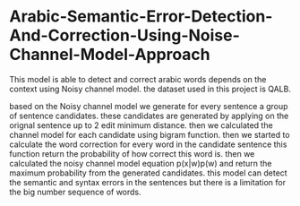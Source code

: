 # Arabic-Semantic-Error-Detection-And-Correction-Using-Noise-Channel-Model-Approach

This model is able to detect and correct arabic words depends on the context using Noisy channel model. the dataset used in this project is QALB. 

based on the Noisy channel model we generate for every sentence a group of sentence candidates. these candidates are generated by applying on the orignal sentence up to 2 edit minimum distance. then we calculated the channel model for each candidate using bigram function. then we started to calculate the word correction for every word in the candidate sentence this function return the probability of how correct this word is. then we calculated the noisy channel model equation p(x|w)p(w) and return the maximum probability from the generated candidates. this model can detect the semantic and syntax errors in the sentences but there is a limitation for the big number sequence of words.

